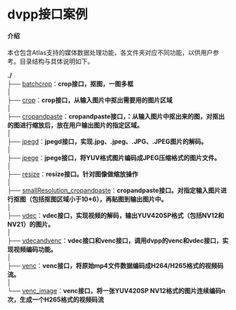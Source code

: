 #  dvpp接口案例

#### 介绍
本仓包含Atlas支持的媒体数据处理功能，各文件夹对应不同功能，以供用户参考。目录结构与具体说明如下。

**./**   
├── [batchcrop](./batchcrop)：**crop接口，抠图，一图多框**      
│    
├── [crop](./crop)：**crop接口，从输入图片中抠出需要用的图片区域**      
│    
├── [cropandpaste](./cropandpaste)：**cropandpaste接口，：从输入图片中抠出来的图，对抠出的图进行缩放后，放在用户输出图片的指定区域。**       
│    
├── [jpegd](./jpegd)：**jpegd接口，实现.jpg、.jpeg、.JPG、.JPEG图片的解码。**      
│    
├── [jpege](./jpege)：**jpege接口，将YUV格式图片编码成JPEG压缩格式的图片文件。**    
│    
├── [resize](./resize)：**resize接口。针对图像做缩放操作**    
│    
├── [smallResolution_cropandpaste](./smallResolution_cropandpaste)：**cropandpaste接口。对指定输入图片进行抠图（包括抠图区域小于10*6），再贴图到输出图片中。**    
│   
├── [vdec](./vdec)：**vdec接口，实现视频的解码，输出YUV420SP格式（包括NV12和NV21）的图片。**     
│    
├── [vdecandvenc](./vdecandvenc)：**vdec接口和venc接口，调用dvpp的venc和vdec接口，实现视频编码功能。**     
│    
├── [venc](./venc)：**venc接口，将原始mp4文件数据编码成H264/H265格式的视频码流。**      
│    
└── [venc_image](./venc_image)：**venc接口，将一张YUV420SP NV12格式的图片连续编码n次，生成一个H265格式的视频码流**        